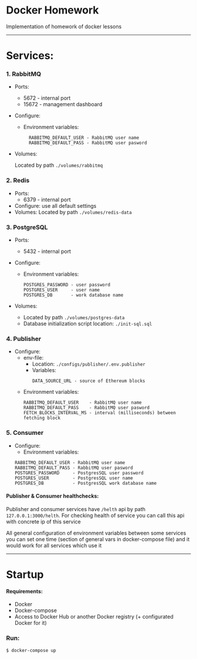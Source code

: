 # Docker Homework
Implementation of homework of docker lessons

---
# Services: 
### 1. RabbitMQ

* Ports:
    * 5672 - internal port
    * 15672 - management dashboard
* Configure:
    * Environment variables:
        ```
          RABBITMQ_DEFAULT_USER - RabbitMQ user name
          RABBITMQ_DEFAULT_PASS - RabbitMQ user pasword
        ```
* Volumes:
  
    Located by path `./volumes/rabbitmq`

### 2. Redis

* Ports:
    * 6379 - internal port
* Configure:
    use all default settings
* Volumes:
  Located by path `./volumes/redis-data`

### 3. PostgreSQL
* Ports:
    * 5432 - internal port

* Configure:
    * Environment variables:
        ```
        POSTGRES_PASSWORD - user password
        POSTGRES_USER     - user name
        POSTGRES_DB       - work database name
        ```
* Volumes:
    * Located by path `./volumes/postgres-data`
    * Database initialization script location: `./init-sql.sql`
    
    
### 4. Publisher
* Configure:
    * env-file: 
      * Location: `./configs/publisher/.env.publisher`
      * Variables:
        ```
        DATA_SOURCE_URL - source of Ethereum blocks
        ```
    * Environment variables:
        ```
        RABBITMQ_DEFAULT_USER    - RabbitMQ user name
        RABBITMQ_DEFAULT_PASS    - RabbitMQ user pasword
        FETCH_BLOCKS_INTERVAL_MS - interval (milliseconds) between fetching block 
        ```

### 5. Consumer
* Configure:
    * Environment variables:
    ```
    RABBITMQ_DEFAULT_USER - RabbitMQ user name
    RABBITMQ_DEFAULT_PASS - RabbitMQ user pasword
    POSTGRES_PASSWORD     - PostgresSQL user password
    POSTGRES_USER         - PostgresSQL user name
    POSTGRES_DB           - PostgresSQL work database name
    ```

#### Publisher & Consumer healthchecks:
Publisher and consumer services have `/helth` api by path `127.0.0.1:3000/helth`. 
For checking health of service you can call this api with concrete ip of this service

All general configuration of environment variables between some services you can set one time (section of general vars in docker-compose file) and it would work for all services which use it

---
# Startup

#### Requirements:
* Docker
* Docker-compose
* Access to Docker Hub or another Docker registry (+ configurated Docker for it)

### Run:
```
$ docker-compose up
```